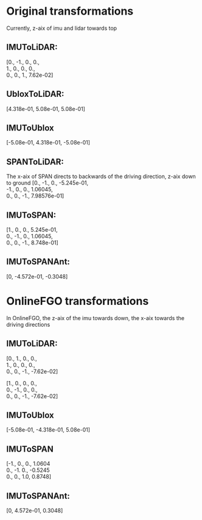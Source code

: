 # Original transformations

Currently, z-aix of imu and lidar towards top

## IMUToLiDAR:

[0., -1., 0., 0., \
1., 0., 0., 0., \
0., 0., 1., 7.62e-02]

## UbloxToLiDAR:

[4.318e-01, 5.08e-01, 5.08e-01]

## IMUToUblox

[-5.08e-01, 4.318e-01, -5.08e-01]

## SPANToLiDAR:

The x-aix of SPAN directs to backwards of the driving direction, z-aix down to ground
[0., -1., 0., -5.245e-01,\
-1., 0., 0., 1.06045,\
0., 0., -1., 7.98576e-01]

## IMUToSPAN:

[1., 0., 0., 5.245e-01,\
0., -1., 0., 1.06045,\
0., 0., -1., 8.748e-01]

## IMUToSPANAnt:

[0, -4.572e-01, -0.3048]

# OnlineFGO transformations

In OnlineFGO, the z-aix of the imu towards down, the x-aix towards the driving directions

## IMUToLiDAR:

[0., 1., 0., 0.,\
1., 0., 0., 0.,\
0., 0., -1., -7.62e-02]

[1., 0., 0., 0.,\
0., -1., 0., 0.,\
0., 0., -1., -7.62e-02]

## IMUToUblox

[-5.08e-01, -4.318e-01, 5.08e-01]

## IMUToSPAN

[-1., 0., 0., 1.0604\
0., -1. 0., -0.5245\
0., 0., 1.0, 0.8748]

## IMUToSPANAnt:

[0, 4.572e-01, 0.3048]















